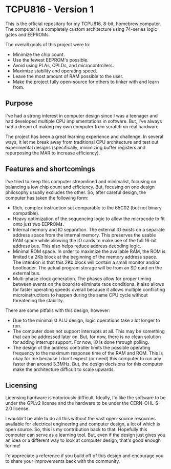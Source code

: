 # TCPU816 - Version 1

This is the official repository for my TCPU816, 8-bit, homebrew computer. The computer is a completely custom architecture using 74-series logic gates and EEPROMs. 

The overall goals of this project were to:
* Minimize the chip count.
* Use the fewest EEPROM's possible.
* Avoid using PLAs, CPLDs, and microcontrollers. 
* Maximize stability and operating speed.
* Leave the most amount of RAM possible to the user.
* Make the project fully open-source for others to tinker with and learn from.

## Purpose

I've had a strong interest in computer design since I was a teenager and had developed multiple CPU implementations in software. But, I've always had a dream of making my own computer from scratch on real hardware. 

The project has been a great learning experience and challenge. In several ways, it let me break away from traditional CPU architecture and test out experimental designs (specifically, minimizing buffer registers and repurposing the MAR to increase efficiency).

## Features and shortcomings
I've tried to keep this computer streamlined and minimalist, focusing on balancing a low chip count and efficiency. But, focusing on one design philosophy usually excludes the other. So, after careful design, the computer has taken the following form:

* Rich, complex instruction set comparable to the 65C02 (but not binary compatible).
* Heavy optimization of the sequencing logic to allow the microcode to fit onto just two EEPROMs.
* Internal memory and IO separation. The external IO exists on a separate address space from the internal memory. This preserves the usable RAM space while allowing the IO cards to make use of the full 16-bit address bus. This also helps reduce address decoding logic. 
* Minimal ROM space. In order to maximize the available RAM, the ROM is limited t a 2Kb block at the beginning of the memory address space. The intention is that this 2Kb block will contain a small monitor and/or bootloader. The actual program storage will be from an SD card on the external bus. 
* Multi-phase clock generation. The phases allow for proper timing between events on the board to eliminate race conditions. It also allows for faster operating speeds overall because it allows multiple conflicting microinstructions to happen during the same CPU cycle without threatening the stability.

There are some pitfalls with this design, however:

* Due to the minimalist ALU design, logic operations take a lot longer to run.
* The computer does not support interrupts at all. This may be something that can be addressed later on. But, for now, there is no clean solution for adding interrupt support. For now, IO is done through polling.
* The design of the address controller limits the possible operating frequency to the maximum response time of the RAM and ROM. This is okay for me because I don't expect (or need) this computer to run any faster than around 3.3MHz. But, the design decisions for this computer make the architecture difficult to scale upwards.

## Licensing 

Licensing hardware is notoriously difficult. Ideally, I'd like the software to be under the GPLv2 license and the hardware to be under the CERN-OHL-S-2.0 license. 

I wouldn't be able to do all this without the vast open-source resources available for electrical engineering and computer design, a lot of which is open source. So, this is my contribution back to that. Hopefully this computer can serve as a learning tool. But, even if the design just gives you an idea or a different way to look at computer design, that's good enough for me!

I'd appreciate a reference if you build off of this design and encourage you to share your improvements back with the community. 

